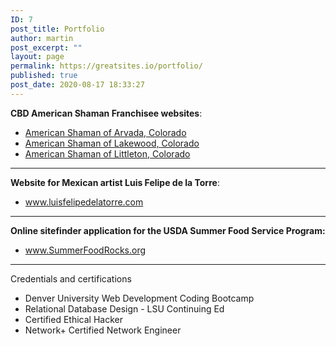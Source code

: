 ```yaml
---
ID: 7
post_title: Portfolio
author: martin
post_excerpt: ""
layout: page
permalink: https://greatsites.io/portfolio/
published: true
post_date: 2020-08-17 18:33:27
---
```

<!-- wp:paragraph -->
<p><strong>CBD American Shaman Franchisee websites</strong>:</p>
<!-- /wp:paragraph -->

<!-- wp:list -->
<ul><li><a href="https://cbdarvada.com/">American Shaman of Arvada, Colorado</a></li><li><a href="https://cbdlakewoodco.com/">American Shaman of Lakewood, Colorado</a></li><li><a href="https://cbdlittleton.com/">American Shaman of Littleton, Colorado</a></li></ul>
<!-- /wp:list -->

<!-- wp:separator -->
<hr class="wp-block-separator"/>
<!-- /wp:separator -->

<!-- wp:paragraph -->
<p><strong>Website for Mexican artist Luis Felipe de la Torre</strong>:</p>
<!-- /wp:paragraph -->

<!-- wp:list -->
<ul><li><a href="https://luisfelipedelatorre.com">www.luisfelipedelatorre.com</a></li></ul>
<!-- /wp:list -->

<!-- wp:separator -->
<hr class="wp-block-separator"/>
<!-- /wp:separator -->

<!-- wp:paragraph -->
<p><strong>Online sitefinder application for the USDA Summer Food Service Program:</strong></p>
<!-- /wp:paragraph -->

<!-- wp:list -->
<ul><li><a href="http://SummerFoodRocks.org">www.SummerFoodRocks.org</a></li></ul>
<!-- /wp:list -->

<!-- wp:separator {"className":"is-style-wide"} -->
<hr class="wp-block-separator is-style-wide"/>
<!-- /wp:separator -->

<!-- wp:paragraph -->
<p>Credentials and certifications</p>
<!-- /wp:paragraph -->

<!-- wp:list -->
<ul><li>Denver University Web Development Coding Bootcamp</li><li>Relational Database Design - LSU Continuing Ed</li><li>Certified Ethical Hacker</li><li>Network+ Certified Network Engineer</li></ul>
<!-- /wp:list -->